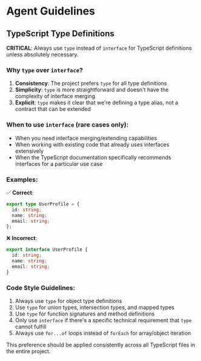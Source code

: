 # Agent Guidelines

## TypeScript Type Definitions

**CRITICAL**: Always use `type` instead of `interface` for TypeScript definitions unless absolutely necessary.

### Why `type` over `interface`?

1. **Consistency**: The project prefers `type` for all type definitions
2. **Simplicity**: `type` is more straightforward and doesn't have the complexity of interface merging
3. **Explicit**: `type` makes it clear that we're defining a type alias, not a contract that can be extended

### When to use `interface` (rare cases only):

- When you need interface merging/extending capabilities
- When working with existing code that already uses interfaces extensively
- When the TypeScript documentation specifically recommends interfaces for a particular use case

### Examples:

✅ **Correct**:

```typescript
export type UserProfile = {
  id: string;
  name: string;
  email: string;
};
```

❌ **Incorrect**:

```typescript
export interface UserProfile {
  id: string;
  name: string;
  email: string;
}
```

### Code Style Guidelines:

1. Always use `type` for object type definitions
2. Use `type` for union types, intersection types, and mapped types
3. Use `type` for function signatures and method definitions
4. Only use `interface` if there's a specific technical requirement that `type` cannot fulfill
5. Always use `for...of` loops instead of `forEach` for array/object iteration

This preference should be applied consistently across all TypeScript files in the entire project.
